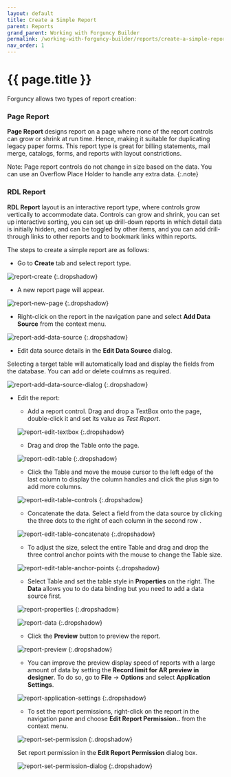```yaml
---
layout: default
title: Create a Simple Report
parent: Reports
grand_parent: Working with Forguncy Builder
permalink: /working-with-forguncy-builder/reports/create-a-simple-report/
nav_order: 1
---
```


# {{ page.title }}

Forguncy allows two types of report creation:

### Page Report

**Page Report** designs report on a page where none of the report controls can grow or shrink at run time. Hence, making it suitable for duplicating legacy paper forms. This report type is great for billing statements, mail merge, catalogs, forms, and reports with layout constrictions. 

Note: Page report controls do not change in size based on the data. You can use an Overflow Place Holder to handle any extra data.
{:.note}

### RDL Report

**RDL Report** layout is an interactive report type, where controls grow vertically to accommodate data. Controls can grow and shrink, you can set up interactive sorting, you can set up drill-down reports in which detail data is initially hidden, and can be toggled by other items, and you can add drill-through links to other reports and to bookmark links within reports.

The steps to create a simple report are as follows:

- Go to **Create** tab and select report type.

![report-create](/assets/images/product-images/report-create.png)
{:.dropshadow}

- A new report page will appear.

![report-new-page](/assets/images/product-images/report-new-page.png)
{:.dropshadow}

- Right-click on the report in the navigation pane and select **Add Data Source** from the context menu. 

![report-add-data-source](/assets/images/product-images/report-add-data-source.png)
{:.dropshadow}

- Edit data source details in the **Edit Data Source** dialog. 

Selecting a target table will automatically load and display the fields from the database. You can add or delete coulmns as required.

![report-add-data-source-dialog](/assets/images/product-images/report-add-data-source-dialog.png)
{:.dropshadow}

- Edit the report:
    - Add a report control. Drag and drop a TextBox onto the page, double-click it and set its value as *Test Report*.

    ![report-edit-textbox](/assets/images/product-images/report-edit-textbox.png)
    {:.dropshadow}

    - Drag and drop the Table onto the page.

    ![report-edit-table](/assets/images/product-images/report-edit-table.png)
    {:.dropshadow}

    - Click the Table and move the mouse cursor to the left edge of the last column to display the column handles and click the plus sign to add more columns.

    ![report-edit-table-controls](/assets/images/product-images/report-edit-table-controls.png)
    {:.dropshadow}

    - Concatenate the data. Select a field from the data source by clicking the three dots to the right of each column in the second row .

    ![report-edit-table-concatenate](/assets/images/product-images/report-edit-table-concatenate.png)
    {:.dropshadow}

    - To adjust the size, select the entire Table and drag and drop the three control anchor points with the mouse to change the Table size.

    ![report-edit-table-anchor-points](/assets/images/product-images/report-edit-table-anchor-points.png)
    {:.dropshadow}

    - Select Table and set the table style in **Properties** on the right. The **Data** allows you to do data binding but you need to add a data source first.

    ![report-properties](/assets/images/product-images/report-properties.png)
    {:.dropshadow}

    ![report-data](/assets/images/product-images/report-data.png)
    {:.dropshadow}

    - Click the **Preview** button to preview the report. 

    ![report-preview](/assets/images/product-images/report-preview.png)
    {:.dropshadow}
    
    - You can improve the preview display speed of reports with a large amount of data by setting the **Record limit for AR preview in designer**. To do so, go to **File** -> **Options** and select **Application Settings**. 

    ![report-application-settings](/assets/images/product-images/report-application-settings.png)
    {:.dropshadow}

    - To set the report permissions, right-click on the report in the navigation pane and choose **Edit Report Permission..** from the context menu. 
    
    ![report-set-permission](/assets/images/product-images/report-set-permission.png)
    {:.dropshadow}

    Set report permission in the **Edit Report Permission** dialog box.

    ![report-set-permission-dialog](/assets/images/product-images/report-set-permission-dialog.png)
    {:.dropshadow}

    